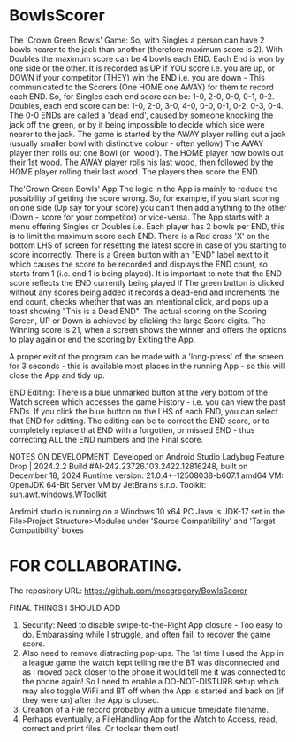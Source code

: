 # BowlsScorer
The 'Crown Green Bowls' Game: So, with Singles a person can have 2 bowls nearer to the jack than another (therefore maximum score is 2). With Doubles the maximum score can be 4 bowls each END. Each End is won by one side or the other. It is recorded as UP if YOU score i.e. you are up, or DOWN if your competitor (THEY) win the END i.e. you are down - This communicated to the Scorers (One HOME one AWAY) for them to record each END. So, for Singles each end score can be: 1-0, 2-0, 0-0, 0-1, 0-2. Doubles, each end score can be: 1-0, 2-0, 3-0, 4-0, 0-0, 0-1, 0-2, 0-3, 0-4. The 0-0 ENDs are called a 'dead end', caused by someone knocking the jack off the green, or by it being impossible to decide which side were nearer to the jack. The game is started by the AWAY player rolling out a jack (usually smaller bowl with distinctive colour - often yellow) The AWAY player then rolls out one Bowl (or 'wood'). The HOME player now bowls out their 1st wood. The AWAY player rolls his last wood, then followed by the HOME player rolling their last wood. The players then score the END.

The'Crown Green Bowls' App The logic in the App is mainly to reduce the possibility of getting the score wrong. So, for example, if you start scoring on one side (Up say for your score) you can't then add anything to the other (Down - score for your competitor) or vice-versa. The App starts with a menu offering Singles or Doubles i.e. Each player has 2 bowls per END, this is to limit the maximum score each END. There is a Red cross 'X' on the bottom LHS of screen for resetting the latest score in case of you starting to score incorrectly. There is a Green button with an "END" label next to it which causes the score to be recorded and displays the END count, so starts from 1 (i.e. end 1 is being played). It is important to note that the END score reflects the END currently being played If The green button is clicked without any scores being added it records a dead-end and increments the end count, checks whether that was an intentional click, and pops up a toast showing "This is a Dead END". The actual scoring on the Scoring Screen, UP or Down is achieved by clicking the large Score digits. The Winning score is 21, when a screen shows the winner and offers the options to play again or end the scoring by Exiting the App.

A proper exit of the program can be made with a 'long-press' of the screen for 3 seconds - this is available most places in the running App - so this will close the App and tidy up.

END Editing: There is a blue unmarked button at the very bottom of the Watch screen which accesses the game History - i.e. you can view the past ENDs. If you click the blue button on the LHS of each END, you can select that END for editting. The editing can be to correct the END score, or to completely replace that END with a forgotten, or missed END - thus correcting ALL the END numbers and the Final score.

NOTES ON DEVELOPMENT. Developed on Android Studio Ladybug Feature Drop | 2024.2.2 Build #AI-242.23726.103.2422.12816248, built on December 18, 2024 Runtime version: 21.0.4+-12508038-b607.1 amd64 VM: OpenJDK 64-Bit Server VM by JetBrains s.r.o. Toolkit: sun.awt.windows.WToolkit

Android studio is running on a Windows 10 x64 PC Java is JDK-17 set in the File>Project Structure>Modules under 'Source Compatibility' and 'Target Compatibility' boxes

FOR COLLABORATING.
==================
The repository URL:
https://github.com/mccgregory/BowlsScorer

FINAL THINGS I SHOULD ADD
1. Security: Need to disable swipe-to-the-Right App closure - Too easy to do. Embarassing while I struggle, and often fail, to recover the game score.
2. Also need to remove distracting pop-ups. The 1st time I used the App in a league game the watch kept telling me the BT was disconnected and as I moved back closer to the phone it would tell me it was connected to the phone again! So I need to enable a DO-NOT-DISTURB setup which may also toggle WiFi and BT off when the App is started and back on (if they were on) after the App is closed.
3. Creation of a File record probably with a unique time/date filename.
4. Perhaps eventually, a FileHandling App for the Watch to Access, read, correct and print files. Or toclear them out!   
 
